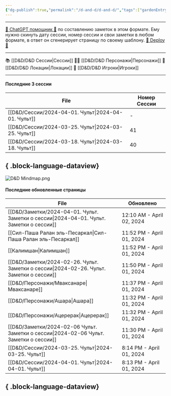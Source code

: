 ```yaml
---
{"dg-publish":true,"permalink":"/d-and-d/d-and-d/","tags":["gardenEntry"],"created":"2024-02-19T19:15:28.340+03:00","updated":"2024-02-06T01:00:03.140+03:00"}
---
```



---
[ 🤖 ChatGPT помощник 🤖](https://chat.openai.com/g/g-MHo60ZEsx-note-assistant) по составлению заметок в этом формате. Ему нужно скинуть дату сессии, номер сессии и свои заметки в любом формате, в ответ он сгенерирует страницу по своему шаблону. 
[🚀 Deploy 🚀](https://vercel.com/elks-projects/elk21-dnd-notes-h8pc)

---

 📚 [[D&D/D&D Сессии\|Сессии]] 
 🧙‍♂️ [[D&D/D&D Персонажи\|Персонажи]] 
 🏰 [[D&D/D&D Локации\|Локации]]
 👥 [[D&D/D&D Игроки\|Игроки]]

---
#### Последние 3 сессии

| File                                                   | Номер Сессии |
| ------------------------------------------------------ | ------------ |
| [[D&D/Сессии/2024-04-01. Чульт\|2024-04-01. Чульт]] | \-           |
| [[D&D/Сессии/2024-03-25. Чульт\|2024-03-25. Чульт]] | 41           |
| [[D&D/Сессии/2024-03-18. Чульт\|2024-03-18. Чульт]] | 40           |

{ .block-language-dataview}
---

![D&D Mindmap.png](/img/user/D&D/img/D&D%20Mindmap.png)

#### Последние обновленные страницы

| File                                                                                        | Обновлено                 |
| ------------------------------------------------------------------------------------------- | ------------------------- |
| [[D&D/Заметки/2024-04-01. Чульт. Заметки о сессии\|2024-04-01. Чульт. Заметки о сессии]] | 12:10 AM - April 02, 2024 |
| [[Сил-Паша Ралан эль-Песаркал\|Сил-Паша Ралан эль-Песаркал]]                             | 11:52 PM - April 01, 2024 |
| [[Калимшан\|Калимшан]]                                                                   | 11:52 PM - April 01, 2024 |
| [[D&D/Заметки/2024-02-26. Чульт. Заметки о сессии\|2024-02-26. Чульт. Заметки о сессии]] | 11:50 PM - April 01, 2024 |
| [[D&D/Персонажи/Мваксанаре\|Мваксанаре]]                                                 | 11:37 PM - April 01, 2024 |
| [[D&D/Персонажи/Ашара\|Ашара]]                                                           | 11:32 PM - April 01, 2024 |
| [[D&D/Персонажи/Ацерерак\|Ацерерак]]                                                     | 11:32 PM - April 01, 2024 |
| [[D&D/Заметки/2024-02-06 Чульт. Заметки о сессии\|2024-02-06 Чульт. Заметки о сессии]]   | 11:30 PM - April 01, 2024 |
| [[D&D/Сессии/2024-03-25. Чульт\|2024-03-25. Чульт]]                                      | 8:14 PM - April 01, 2024  |
| [[D&D/Сессии/2024-04-01. Чульт\|2024-04-01. Чульт]]                                      | 8:13 PM - April 01, 2024  |

{ .block-language-dataview}
---
